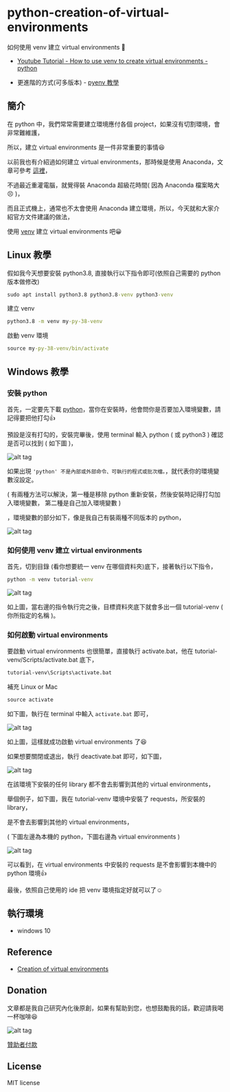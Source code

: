 # python-creation-of-virtual-environments

如何使用 venv 建立 virtual environments  📝

* [Youtube Tutorial - How to use venv to create virtual environments - python](https://youtu.be/LzaBf2QjR8s)

* 更進階的方式(可多版本) - [pyenv 教學](https://github.com/twtrubiks/python-notes/tree/master/pyenv_tutorial)

## 簡介

在 python 中，我們常常需要建立環境應付各個 project，如果沒有切割環境，會非常難維護，

所以，建立 virtual environments 是一件非常重要的事情:satisfied:

以前我也有介紹過如何建立 virtual environments，那時候是使用 Anaconda，文章可參考 [這裡](https://github.com/twtrubiks/FaceDetect/tree/master/How%20Easy%20Install%20OpenCV%20%20for%20Python%20use%20Anaconda)，

不過最近重灌電腦，就覺得裝 Anaconda 超級花時間( 因為 Anaconda 檔案略大:persevere: )，

而且正式機上，通常也不太會使用 Anaconda 建立環境，所以，今天就和大家介紹官方文件建議的做法，

使用 [venv](https://docs.python.org/3/library/venv.html) 建立 virtual environments 吧:grinning:

## Linux 教學

假如我今天想要安裝 python3.8, 直接執行以下指令即可(依照自己需要的 python 版本做修改)

```cmd
sudo apt install python3.8 python3.8-venv python3-venv
```

建立 venv

```cmd
python3.8 -m venv my-py-38-venv
```

啟動 venv 環境

```cmd
source my-py-38-venv/bin/activate
```

## Windows 教學

### 安裝 python
首先，一定要先下載 [python](https://www.python.org/downloads/)，當你在安裝時，他會問你是否要加入環境變數，請記得要把他打勾:thumbsup:

預設是沒有打勾的，安裝完畢後，使用 terminal 輸入 python ( 或 python3 ) 確認是否可以找到 ( 如下圖 )，

![alt tag](https://i.imgur.com/sL7tfoF.png)

如果出現 `'python' 不是內部或外部命令、可執行的程式或批次檔。`，就代表你的環境變數沒設定。

( 有兩種方法可以解決，第一種是移除 python 重新安裝，然後安裝時記得打勾加入環境變數， 第二種是自己加入環境變數 )

，環境變數的部分如下，像是我自己有裝兩種不同版本的 python，

![alt tag](https://i.imgur.com/RDhWhoO.png)

### 如何使用 venv 建立 virtual environments

首先，切到目錄 (看你想要統一 venv 在哪個資料夾)底下，接著執行以下指令，

```cmd
python -m venv tutorial-venv
```

![alt tag](https://i.imgur.com/hG1vSoh.png)

如上圖，當右邊的指令執行完之後，目標資料夾底下就會多出一個 tutorial-venv ( 你所指定的名稱 )。

### 如何啟動 virtual environments

要啟動 virtual environments 也很簡單，直接執行 activate.bat，他在 tutorial-venv/Scripts/activate.bat 底下，

```cmd
tutorial-venv\Scripts\activate.bat
```

補充 Linux or Mac

```cmd
source activate
```

如下圖，執行在 terminal 中輸入 `activate.bat` 即可，

![alt tag](https://i.imgur.com/zTrvEP8.png)

如上圖，這樣就成功啟動 virtual environments 了:satisfied:

如果想要關閉或退出，執行 deactivate.bat 即可，如下圖，

![alt tag](https://i.imgur.com/R8Y9fma.png)

在該環境下安裝的任何 library 都不會去影響到其他的 virtual environments，

舉個例子，如下圖，我在 tutorial-venv 環境中安裝了 requests，所安裝的 library，

是不會去影響到其他的 virtual environments，

( 下圖左邊為本機的 python，下圖右邊為 virtual environments )

![alt tag](https://i.imgur.com/NicARVa.png)

可以看到，在 virtual environments 中安裝的 requests 是不會影響到本機中的 python 環境:thumbsup:

最後，依照自己使用的 ide 把 venv 環境指定好就可以了:relaxed:

## 執行環境

* windows 10

## Reference

* [Creation of virtual environments](https://docs.python.org/3/library/venv.html)

## Donation

文章都是我自己研究內化後原創，如果有幫助到您，也想鼓勵我的話，歡迎請我喝一杯咖啡:laughing:

![alt tag](https://i.imgur.com/LRct9xa.png)

[贊助者付款](https://payment.opay.tw/Broadcaster/Donate/9E47FDEF85ABE383A0F5FC6A218606F8)

## License

MIT license
